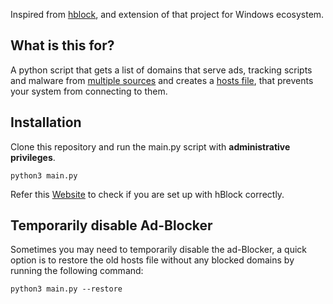Inspired from [hblock](https://github.com/hectorm/hblock), and extension of that project for Windows ecosystem.

## What is this for?

A python script that gets a list of domains that serve ads, tracking scripts and malware from [multiple sources](./SOURCES.md) and creates a [hosts file](https://en.wikipedia.org/wiki/Hosts_(file)), that prevents your system from connecting to them.

## Installation

Clone this repository and run the main.py script with **administrative privileges**.
```
python3 main.py
```
Refer this [Website](https://hblock.molinero.dev/) to check if you are set up with hBlock correctly.

## Temporarily disable Ad-Blocker

Sometimes you may need to temporarily disable the ad-Blocker, a quick option is to restore the old hosts file without any blocked domains by running the following
command:

```
python3 main.py --restore
```
